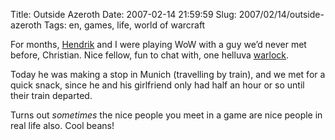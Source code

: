 Title: Outside Azeroth
Date: 2007-02-14 21:59:59
Slug: 2007/02/14/outside-azeroth
Tags: en, games, life, world of warcraft


For months, [Hendrik][1] and I were playing WoW with a guy we’d never met
before, Christian. Nice fellow, fun to chat with, one helluva [warlock][2].

Today he was making a stop in Munich (travelling by train), and we met for a
quick snack, since he and his girlfriend only had half an hour or so until
their train departed.

Turns out _sometimes_ the nice people you meet in a game are nice people in
real life also. Cool beans!

   [1]: http://mornography.de/
   [2]: http://www.wow-europe.com/en/info/classes/warlock/index.html
